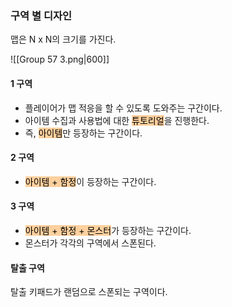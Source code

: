 ### 구역 별 디자인
맵은 N x N의 크기를 가진다.

![[Group 57 3.png|600]]
#### 1 구역
- 플레이어가 맵 적응을 할 수 있도록 도와주는 구간이다.
- 아이템 수집과 사용법에 대한 <mark style="background: #FFB86CA6;">튜토리얼</mark>을 진행한다.
- 즉, <mark style="background: #FFB86CA6;">아이템</mark>만 등장하는 구간이다.

#### 2 구역
- <mark style="background: #FFB86CA6;">아이템 + 함정</mark>이 등장하는 구간이다.

#### 3 구역
- <mark style="background: #FFB86CA6;">아이템 + 함정 + 몬스터</mark>가 등장하는 구간이다.
- 몬스터가 각각의 구역에서 스폰된다.

#### 탈출 구역
탈출 키패드가 랜덤으로 스폰되는 구역이다.
